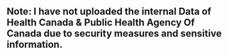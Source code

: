 ## Note: I have not uploaded the internal Data of Health Canada & Public Health Agency Of Canada due to security measures and sensitive information. 
